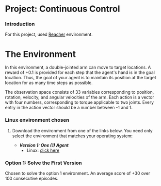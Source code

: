 
# Project: Continuous Control

### Introduction

For this project, used [Reacher](https://github.com/Unity-Technologies/ml-agents/blob/master/docs/Learning-Environment-Examples.md#reacher) environment.

# The Environment

In this environment, a double-jointed arm can move to target locations. A reward of +0.1 is provided for each step that the agent's hand is in the goal location. Thus, the goal of your agent is to maintain its position at the target location for as many time steps as possible.

The observation space consists of 33 variables corresponding to position, rotation, velocity, and angular velocities of the arm. Each action is a vector with four numbers, corresponding to torque applicable to two joints. Every entry in the action vector should be a number between -1 and 1.


### Linux environment chosen

1. Download the environment from one of the links below.  You need only select the environment that matches your operating system:

    - **_Version 1: One (1) Agent_**
        - Linux: [click here](https://s3-us-west-1.amazonaws.com/udacity-drlnd/P2/Reacher/one_agent/Reacher_Linux.zip)



### Option 1: Solve the First Version

Chosen to solve the option 1 environment. An average score of +30 over 100 consecutive episodes. 

